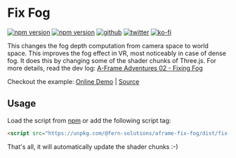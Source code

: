 # Fix Fog
[![npm version](https://img.shields.io/npm/v/@fern-solutions/aframe-fix-fog.svg?style=flat-square)](https://www.npmjs.com/package/@fern-solutions/aframe-fix-fog)
[![npm version](https://img.shields.io/npm/l/@fern-solutions/aframe-fix-fog.svg?style=flat-square)](https://www.npmjs.com/package/@fern-solutions/aframe-fix-fog)
[![github](https://flat.badgen.net/badge/icon/github?icon=github&label)](https://github.com/mrxz/fern-aframe-components/)
[![twitter](https://flat.badgen.net/badge/twitter/@noerihuisman/blue?icon=twitter&label)](https://twitter.com/noerihuisman)
[![ko-fi](https://img.shields.io/badge/ko--fi-buy%20me%20a%20coffee-ff5f5f?style=flat-square)](https://ko-fi.com/fernsolutions)

This changes the fog depth computation from camera space to world space. This improves the fog effect in VR, most noticeably in case of dense fog. It does this by changing some of the shader chunks of Three.js. For more details, read the dev log: [A-Frame Adventures 02 - Fixing Fog](https://fern.solutions/dev-logs/aframe-adventures-02/)

Checkout the example: [Online Demo](https://aframe-components.fern.solutions/fix-fog) | [Source](https://github.com/mrxz/fern-aframe-components/blob/main/fix-fog/example/index.html)

## Usage
Load the script from [npm](https://www.npmjs.com/package/@fern-solutions/aframe-fix-fog) or add the following script tag:
```HTML
<script src="https://unpkg.com/@fern-solutions/aframe-fix-fog/dist/fix-fog.umd.min.js"></script>
```

That's all, it will automatically update the shader chunks :-)